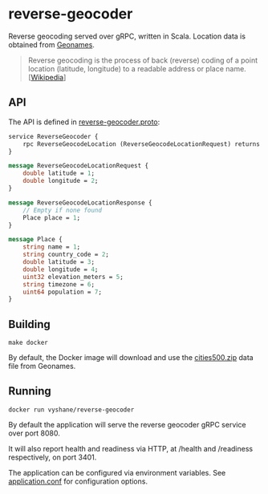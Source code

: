 # reverse-geocoder

Reverse geocoding served over gRPC, written in Scala. Location data is obtained from [Geonames](http://download.geonames.org/export/dump/).

> Reverse geocoding is the process of back (reverse) coding of a point location (latitude, longitude) to a readable address or place name. [[Wikipedia](https://en.wikipedia.org/wiki/Reverse_geocoding)]

## API

The API is defined in [reverse-geocoder.proto](src/main/protobuf/reverse-geocoder.proto):

```protobuf
service ReverseGeocoder {
    rpc ReverseGeocodeLocation (ReverseGeocodeLocationRequest) returns (ReverseGeocodeLocationResponse) {};
}

message ReverseGeocodeLocationRequest {
    double latitude = 1;
    double longitude = 2;
}

message ReverseGeocodeLocationResponse {
    // Empty if none found
    Place place = 1;
}

message Place {
    string name = 1;
    string country_code = 2;
    double latitude = 3;
    double longitude = 4;
    uint32 elevation_meters = 5;
    string timezone = 6;
    uint64 population = 7;
}
```

## Building

```shell
make docker
```

By default, the Docker image will download and use the [cities500.zip](http://download.geonames.org/export/dump/cities500.zip) data file from Geonames.

## Running

```shell
docker run vyshane/reverse-geocoder
```

By default the application will serve the reverse geocoder gRPC service over port 8080.

It will also report health and readiness via HTTP, at /health and /readiness respectively, on port 3401.

The application can be configured via environment variables. See [application.conf](src/main/resources/application.conf) for 
configuration options.
